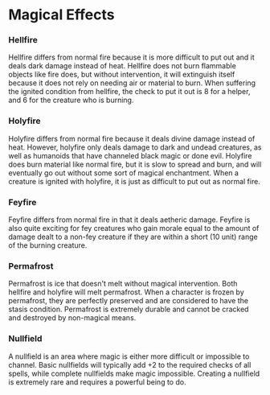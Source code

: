 # Magical Effects

### Hellfire
Hellfire differs from normal fire because it is more difficult to put out and it deals dark damage instead of heat. Hellfire does not burn flammable objects like fire does, but without intervention, it will extinguish itself because it does not rely on needing air or material to burn. When suffering the ignited condition from hellfire, the check to put it out is 8 for a helper, and 6 for the creature who is burning.

### Holyfire
Holyfire differs from normal fire because it deals divine damage instead of heat. However, holyfire only deals damage to dark and undead creatures, as well as humanoids that have channeled black magic or done evil. Holyfire does burn material like normal fire, but it is slow to spread and burn, and will eventually go out without some sort of magical enchantment. When a creature is ignited with holyfire, it is just as difficult to put out as normal fire.

### Feyfire
Feyfire differs from normal fire in that it deals aetheric damage. Feyfire is also quite exciting for fey creatures who gain morale equal to the amount of damage dealt to a non-fey creature if they are within a short (10 unit) range of the burning creature.

### Permafrost
Permafrost is ice that doesn't melt without magical intervention. Both hellfire and holyfire will melt permafrost. When a character is frozen by permafrost, they are perfectly preserved and are considered to have the stasis condition. Permafrost is extremely durable and cannot be cracked and destroyed by non-magical means.

### Nullfield
A nullfield is an area where magic is either more difficult or impossible to channel. Basic nullfields will typically add +2 to the required checks of all spells, while complete nullfields make magic impossible. Creating a nullfield is extremely rare and requires a powerful being to do.



